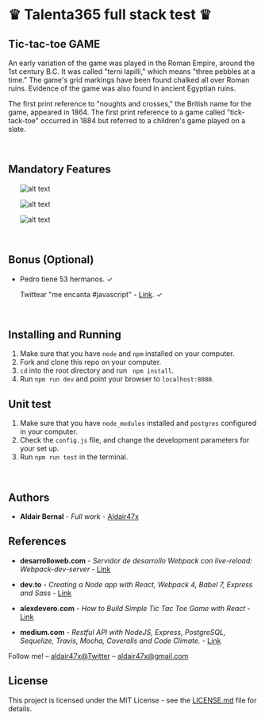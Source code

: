 <h1>♛ Talenta365 full stack test ♛ </h1>

<h2>Tic-tac-toe GAME</h2>

<p>
An early variation of the game was played in the Roman Empire, around the 1st century B.C. It was called "terni lapilli," which means "three pebbles at a time." The game's grid markings have been found chalked all over Roman ruins. Evidence of the game was also found in ancient Egyptian ruins.

The first print reference to "noughts and crosses," the British name for the game, appeared in 1864. The first print reference to a game called "tick-tack-toe" occurred in 1884 but referred to a children's game played on a slate.
</p>

<br>

<h2>Mandatory Features</h2>
<ul>


![alt text](https://lh4.googleusercontent.com/2BxcMmadaOfWqsxBE3iUcGkSu09ltjiiyZRVhwMCzvCK9zn2D4pk8rUsQYVJ-fRr5TfGY-uvJ4EVRbLsry3s=w1920-h977)



![alt text](https://lh6.googleusercontent.com/Yma1OSwMjsDtzAtQnkfUPqpxxu5LT6vOFGoToiDxETVwn7_sdBZVH6FwqcW7JBsn5Uswv-g4A2NdUgWaVDzY=w1920-h977)



![alt text](https://lh5.googleusercontent.com/G7EZG5s6jNAq7OgdgxKXBvLrmhWRNDJ1HyEcutEVBBhwnprMRS1QKQYjxqOkzrYTOYfVw6RfIYJ1cRZNdv_U=w1920-h977)





</ul>

<br>

<h2>Bonus (Optional)</h2>
<ul>

<li>
Pedro tiene 53 hermanos. ✓
</li>


Twittear "me encanta #javascript" - [Link](https://twitter.com/Aldair47x/status/1316088153292394496). ✓



</ul>

<br>

## Installing and Running

1. Make sure that you have `node` and `npm` installed on your computer.
2. Fork and clone this repo on your computer.
3. `cd` into the root directory and run ` npm install`.
4. Run `npm run dev` and point your browser to `localhost:8080`.

## Unit test

1. Make sure that you have `node_modules` installed and `postgres` configured in your computer.
2. Check the `config.js` file, and change the development parameters for your set up.
3. Run `npm run test` in the terminal.

<br>

## Authors

* **Aldair Bernal** - *Full work* - [Aldair47x](https://github.com/Aldair47x)

## References

* **desarrolloweb.com** - *Servidor de desarrollo Webpack con live-reload: Webpack-dev-server* - [Link](https://desarrolloweb.com/articulos/servidor-desarrollo-webpack.html)

* **dev.to** - *Creating a Node app with React, Webpack 4, Babel 7, Express and Sass* - [Link](https://dev.to/kedar9/creating-a-node-app-with-react-webpack-4-babel-7-express-and-sass-3mae)

* **alexdevero.com** - *How to Build Simple Tic Tac Toe Game with React* - [Link](https://blog.alexdevero.com/how-to-build-simple-tic-tac-toe-game-with-react/)

* **medium.com** - *Restful API with NodeJS, Express, PostgreSQL, Sequelize, Travis, Mocha, Coveralls and Code Climate.* - [Link](https://medium.com/@victorsteven/restful-api-with-nodejs-express-postgresql-sequelize-travis-mocha-coveralls-and-code-climate-f28715f7a014)

Follow me! – [aldair47x@Twitter](https://twitter.com/aldair47x) – aldair47x@gmail.com

## License

This project is licensed under the MIT License - see the [LICENSE.md](LICENSE.md) file for details.